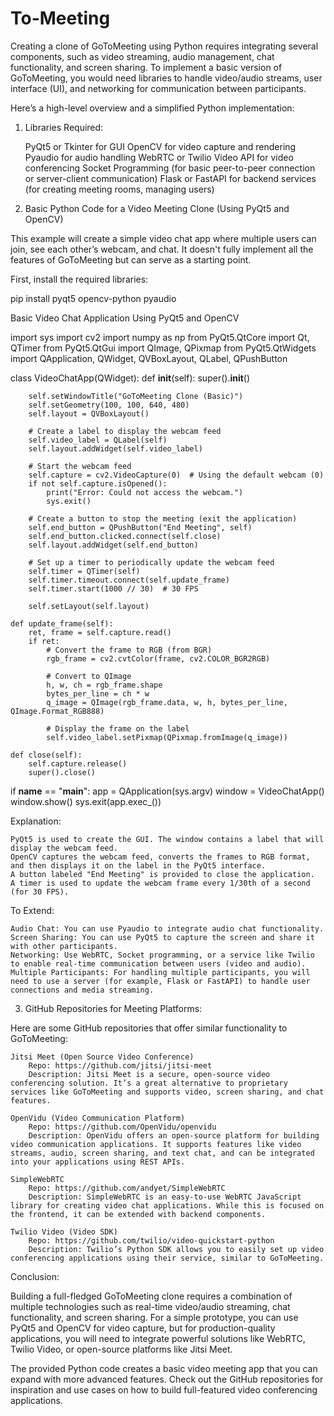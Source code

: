# To-Meeting
Creating a clone of GoToMeeting using Python requires integrating several components, such as video streaming, audio management, chat functionality, and screen sharing. To implement a basic version of GoToMeeting, you would need libraries to handle video/audio streams, user interface (UI), and networking for communication between participants.

Here’s a high-level overview and a simplified Python implementation:
1. Libraries Required:

    PyQt5 or Tkinter for GUI
    OpenCV for video capture and rendering
    Pyaudio for audio handling
    WebRTC or Twilio Video API for video conferencing
    Socket Programming (for basic peer-to-peer connection or server-client communication)
    Flask or FastAPI for backend services (for creating meeting rooms, managing users)

2. Basic Python Code for a Video Meeting Clone (Using PyQt5 and OpenCV)

This example will create a simple video chat app where multiple users can join, see each other’s webcam, and chat. It doesn't fully implement all the features of GoToMeeting but can serve as a starting point.

First, install the required libraries:

pip install pyqt5 opencv-python pyaudio

Basic Video Chat Application Using PyQt5 and OpenCV

import sys
import cv2
import numpy as np
from PyQt5.QtCore import Qt, QTimer
from PyQt5.QtGui import QImage, QPixmap
from PyQt5.QtWidgets import QApplication, QWidget, QVBoxLayout, QLabel, QPushButton

class VideoChatApp(QWidget):
    def __init__(self):
        super().__init__()

        self.setWindowTitle("GoToMeeting Clone (Basic)")
        self.setGeometry(100, 100, 640, 480)
        self.layout = QVBoxLayout()

        # Create a label to display the webcam feed
        self.video_label = QLabel(self)
        self.layout.addWidget(self.video_label)

        # Start the webcam feed
        self.capture = cv2.VideoCapture(0)  # Using the default webcam (0)
        if not self.capture.isOpened():
            print("Error: Could not access the webcam.")
            sys.exit()

        # Create a button to stop the meeting (exit the application)
        self.end_button = QPushButton("End Meeting", self)
        self.end_button.clicked.connect(self.close)
        self.layout.addWidget(self.end_button)

        # Set up a timer to periodically update the webcam feed
        self.timer = QTimer(self)
        self.timer.timeout.connect(self.update_frame)
        self.timer.start(1000 // 30)  # 30 FPS

        self.setLayout(self.layout)

    def update_frame(self):
        ret, frame = self.capture.read()
        if ret:
            # Convert the frame to RGB (from BGR)
            rgb_frame = cv2.cvtColor(frame, cv2.COLOR_BGR2RGB)

            # Convert to QImage
            h, w, ch = rgb_frame.shape
            bytes_per_line = ch * w
            q_image = QImage(rgb_frame.data, w, h, bytes_per_line, QImage.Format_RGB888)

            # Display the frame on the label
            self.video_label.setPixmap(QPixmap.fromImage(q_image))

    def close(self):
        self.capture.release()
        super().close()

if __name__ == "__main__":
    app = QApplication(sys.argv)
    window = VideoChatApp()
    window.show()
    sys.exit(app.exec_())

Explanation:

    PyQt5 is used to create the GUI. The window contains a label that will display the webcam feed.
    OpenCV captures the webcam feed, converts the frames to RGB format, and then displays it on the label in the PyQt5 interface.
    A button labeled "End Meeting" is provided to close the application.
    A timer is used to update the webcam frame every 1/30th of a second (for 30 FPS).

To Extend:

    Audio Chat: You can use Pyaudio to integrate audio chat functionality.
    Screen Sharing: You can use PyQt5 to capture the screen and share it with other participants.
    Networking: Use WebRTC, Socket programming, or a service like Twilio to enable real-time communication between users (video and audio).
    Multiple Participants: For handling multiple participants, you will need to use a server (for example, Flask or FastAPI) to handle user connections and media streaming.

3. GitHub Repositories for Meeting Platforms:

Here are some GitHub repositories that offer similar functionality to GoToMeeting:

    Jitsi Meet (Open Source Video Conference)
        Repo: https://github.com/jitsi/jitsi-meet
        Description: Jitsi Meet is a secure, open-source video conferencing solution. It’s a great alternative to proprietary services like GoToMeeting and supports video, screen sharing, and chat features.

    OpenVidu (Video Communication Platform)
        Repo: https://github.com/OpenVidu/openvidu
        Description: OpenVidu offers an open-source platform for building video communication applications. It supports features like video streams, audio, screen sharing, and text chat, and can be integrated into your applications using REST APIs.

    SimpleWebRTC
        Repo: https://github.com/andyet/SimpleWebRTC
        Description: SimpleWebRTC is an easy-to-use WebRTC JavaScript library for creating video chat applications. While this is focused on the frontend, it can be extended with backend components.

    Twilio Video (Video SDK)
        Repo: https://github.com/twilio/video-quickstart-python
        Description: Twilio’s Python SDK allows you to easily set up video conferencing applications using their service, similar to GoToMeeting.

Conclusion:

Building a full-fledged GoToMeeting clone requires a combination of multiple technologies such as real-time video/audio streaming, chat functionality, and screen sharing. For a simple prototype, you can use PyQt5 and OpenCV for video capture, but for production-quality applications, you will need to integrate powerful solutions like WebRTC, Twilio Video, or open-source platforms like Jitsi Meet.

The provided Python code creates a basic video meeting app that you can expand with more advanced features. Check out the GitHub repositories for inspiration and use cases on how to build full-featured video conferencing applications.
